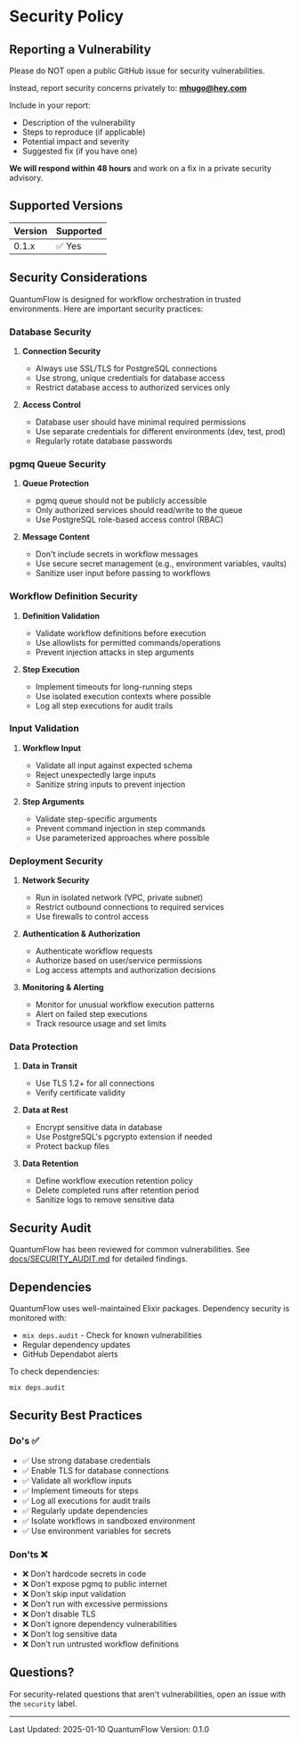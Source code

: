 # Security Policy

## Reporting a Vulnerability

Please do NOT open a public GitHub issue for security vulnerabilities.

Instead, report security concerns privately to: **mhugo@hey.com**

Include in your report:
- Description of the vulnerability
- Steps to reproduce (if applicable)
- Potential impact and severity
- Suggested fix (if you have one)

**We will respond within 48 hours** and work on a fix in a private security advisory.

## Supported Versions

| Version | Supported |
|---------|-----------|
| 0.1.x   | ✅ Yes   |

## Security Considerations

QuantumFlow is designed for workflow orchestration in trusted environments. Here are important security practices:

### Database Security

1. **Connection Security**
   - Always use SSL/TLS for PostgreSQL connections
   - Use strong, unique credentials for database access
   - Restrict database access to authorized services only

2. **Access Control**
   - Database user should have minimal required permissions
   - Use separate credentials for different environments (dev, test, prod)
   - Regularly rotate database passwords

### pgmq Queue Security

1. **Queue Protection**
   - pgmq queue should not be publicly accessible
   - Only authorized services should read/write to the queue
   - Use PostgreSQL role-based access control (RBAC)

2. **Message Content**
   - Don't include secrets in workflow messages
   - Use secure secret management (e.g., environment variables, vaults)
   - Sanitize user input before passing to workflows

### Workflow Definition Security

1. **Definition Validation**
   - Validate workflow definitions before execution
   - Use allowlists for permitted commands/operations
   - Prevent injection attacks in step arguments

2. **Step Execution**
   - Implement timeouts for long-running steps
   - Use isolated execution contexts where possible
   - Log all step executions for audit trails

### Input Validation

1. **Workflow Input**
   - Validate all input against expected schema
   - Reject unexpectedly large inputs
   - Sanitize string inputs to prevent injection

2. **Step Arguments**
   - Validate step-specific arguments
   - Prevent command injection in step commands
   - Use parameterized approaches where possible

### Deployment Security

1. **Network Security**
   - Run in isolated network (VPC, private subnet)
   - Restrict outbound connections to required services
   - Use firewalls to control access

2. **Authentication & Authorization**
   - Authenticate workflow requests
   - Authorize based on user/service permissions
   - Log access attempts and authorization decisions

3. **Monitoring & Alerting**
   - Monitor for unusual workflow execution patterns
   - Alert on failed step executions
   - Track resource usage and set limits

### Data Protection

1. **Data in Transit**
   - Use TLS 1.2+ for all connections
   - Verify certificate validity

2. **Data at Rest**
   - Encrypt sensitive data in database
   - Use PostgreSQL's pgcrypto extension if needed
   - Protect backup files

3. **Data Retention**
   - Define workflow execution retention policy
   - Delete completed runs after retention period
   - Sanitize logs to remove sensitive data

## Security Audit

QuantumFlow has been reviewed for common vulnerabilities. See [docs/SECURITY_AUDIT.md](docs/SECURITY_AUDIT.md) for detailed findings.

## Dependencies

QuantumFlow uses well-maintained Elixir packages. Dependency security is monitored with:
- `mix deps.audit` - Check for known vulnerabilities
- Regular dependency updates
- GitHub Dependabot alerts

To check dependencies:
```bash
mix deps.audit
```

## Security Best Practices

### Do's ✅
- ✅ Use strong database credentials
- ✅ Enable TLS for database connections
- ✅ Validate all workflow inputs
- ✅ Implement timeouts for steps
- ✅ Log all executions for audit trails
- ✅ Regularly update dependencies
- ✅ Isolate workflows in sandboxed environment
- ✅ Use environment variables for secrets

### Don'ts ❌
- ❌ Don't hardcode secrets in code
- ❌ Don't expose pgmq to public internet
- ❌ Don't skip input validation
- ❌ Don't run with excessive permissions
- ❌ Don't disable TLS
- ❌ Don't ignore dependency vulnerabilities
- ❌ Don't log sensitive data
- ❌ Don't run untrusted workflow definitions

## Questions?

For security-related questions that aren't vulnerabilities, open an issue with the `security` label.

---

Last Updated: 2025-01-10
QuantumFlow Version: 0.1.0
